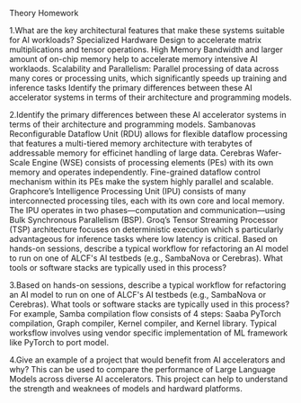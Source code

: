 Theory Homework

1.What are the key architectural features that make these systems suitable for AI workloads?
Specialized Hardware Design to accelerate matrix multiplications and tensor operations.
High Memory Bandwidth and larger amount of on-chip memory help to accelerate memory intensive AI worklaods.
Scalability and Parallelism: Parallel processing of data across many cores or processing units, which significantly speeds up training and inference tasks
Identify the primary differences between these AI accelerator systems in terms of their architecture and programming models.

2.Identify the primary differences between these AI accelerator systems in terms of their architecture and programming models.
Sambanovas Reconfigurable Dataflow Unit (RDU) allows for flexible dataflow processing that features a multi-tiered memory architecture with terabytes of addressable memory for efficinet handling of large data.
Cerebras Wafer-Scale Engine (WSE) consists of processing elements (PEs) with its own memory and operates independently. Fine-grained dataflow control mechanism within its PEs make the system highly parallel and scalable.
Graphcore’s Intelligence Processing Unit (IPU) consists of many interconnected processing tiles, each with its own core and local memory. The IPU operates in two phases—computation and communication—using Bulk Synchronous Parallelism (BSP).
Groq’s Tensor Streaming Processor (TSP) architecture focuses on deterministic execution which s particularly advantageous for inference tasks where low latency is critical.
Based on hands-on sessions, describe a typical workflow for refactoring an AI model to run on one of ALCF's AI testbeds (e.g., SambaNova or Cerebras). What tools or software stacks are typically used in this process?

3.Based on hands-on sessions, describe a typical workflow for refactoring an AI model to run on one of ALCF's AI testbeds (e.g., SambaNova or Cerebras). What tools or software stacks are typically used in this process?
For example, Samba compilation flow consists of 4 steps: Saaba PyTorch compilation, Graph compiler, Kernel compiler, and Kernel library.
Typical worksflow involves using vendor specific implementation of ML framework like PyTorch to port model. 

4.Give an example of a project that would benefit from AI accelerators and why?
This can be used to compare the performance of Large Language Models across diverse AI accelerators. This project can help to understand the strength and weaknees of models and hardward platforms. 
